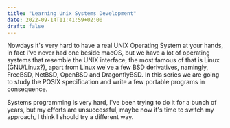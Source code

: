 ```yaml
---
title: "Learning Unix Systems Development"
date: 2022-09-14T11:41:59+02:00
draft: false
---
```


Nowdays it's very hard to have a real UNIX Operating System at your hands, in fact I've never had one beside macOS,
but we have a lot of operating systems that resemble the UNIX interface, the most famous of that is Linux (GNU/Linux?),
apart from Linux we've a few BSD derivatives, namingly, FreeBSD, NetBSD, OpenBSD and DragonflyBSD. In this series we are going to 
study the POSIX specification and write a few portable programs in consequence.

Systems programming is very hard, I've been trying to do it for a bunch of years, but my efforts are unsuccessful, maybe now it's time 
to switch my approach, I think I should try a different way.
